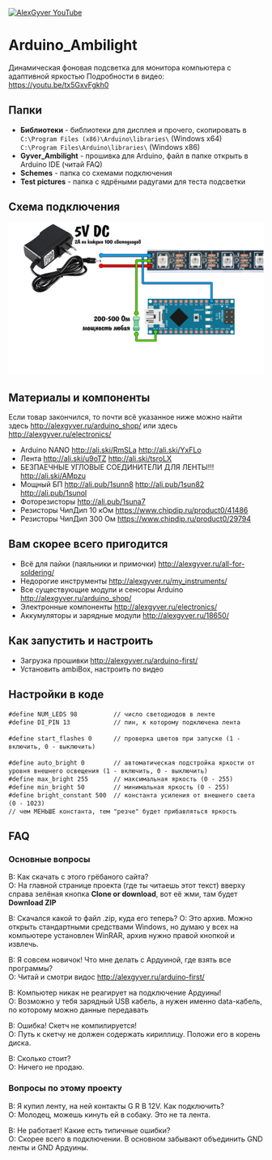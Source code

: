 [![AlexGyver YouTube](http://alexgyver.ru/git_banner.jpg)](https://www.youtube.com/channel/UCgtAOyEQdAyjvm9ATCi_Aig?sub_confirmation=1)
# Arduino_Ambilight
Динамическая фоновая подсветка для монитора компьютера с адаптивной яркостью
Подробности в видео: https://youtu.be/tx5GxvFgkh0

## Папки

- **Библиотеки** - библиотеки для дисплея и прочего, скопировать в  
`C:\Program Files (x86)\Arduino\libraries\` (Windows x64)  
`C:\Program Files\Arduino\libraries\` (Windows x86)
- **Gyver_Ambilight** - прошивка для Arduino, файл в папке открыть в Arduino IDE (читай FAQ)
- **Schemes** - папка со схемами подключения
- **Test pictures** - папка с ядрёными радугами для теста подсветки

## Схема подключения
![СХЕМА](https://github.com/AlexGyver/Arduino_Ambilight/blob/master/Schemes/pc.jpg)

##  Материалы и компоненты
Если товар закончился, то почти всё указанное ниже можно найти здесь http://alexgyver.ru/arduino_shop/ или здесь http://alexgyver.ru/electronics/

* Arduino NANO http://ali.ski/RmSLa  http://ali.ski/YxFLo
* Лента http://ali.ski/u9oTZ  http://ali.ski/tsroLX
* БЕЗПАЕЧНЫЕ УГЛОВЫЕ СОЕДИНИТЕЛИ ДЛЯ ЛЕНТЫ!!! http://ali.ski/AMpzu
* Мощный БП http://ali.pub/1sunn8  http://ali.pub/1sun82  http://ali.pub/1sunol
* Фоторезисторы http://ali.pub/1suna7
* Резисторы ЧипДип 10 кОм https://www.chipdip.ru/product0/41486
* Резисторы ЧипДип 300 Ом https://www.chipdip.ru/product0/29794

## Вам скорее всего пригодится
* Всё для пайки (паяльники и примочки) http://alexgyver.ru/all-for-soldering/
* Недорогие инструменты http://alexgyver.ru/my_instruments/
* Все существующие модули и сенсоры Arduino http://alexgyver.ru/arduino_shop/
* Электронные компоненты http://alexgyver.ru/electronics/
* Аккумуляторы и зарядные модули http://alexgyver.ru/18650/

## Как запустить и настроить
* Загрузка прошивки http://alexgyver.ru/arduino-first/
* Установить ambiBox, настроить по видео

## Настройки в коде
    #define NUM_LEDS 98          // число светодиодов в ленте
    #define DI_PIN 13            // пин, к которому подключена лента
    
    #define start_flashes 0      // проверка цветов при запуске (1 - включить, 0 - выключить)
    
    #define auto_bright 0        // автоматическая подстройка яркости от уровня внешнего освещения (1 - включить, 0 - выключить)
    #define max_bright 255       // максимальная яркость (0 - 255)
    #define min_bright 50        // минимальная яркость (0 - 255)
    #define bright_constant 500  // константа усиления от внешнего света (0 - 1023)
    // чем МЕНЬШЕ константа, тем "резче" будет прибавляться яркость

##  FAQ
### Основные вопросы
В: Как скачать с этого грёбаного сайта?  
О: На главной странице проекта (где ты читаешь этот текст) вверху справа зелёная кнопка **Clone or download**, вот её жми, там будет **Download ZIP**

В: Скачался какой то файл .zip, куда его теперь?
О: Это архив. Можно открыть стандартными средствами Windows, но думаю у всех на компьютере установлен WinRAR, архив нужно правой кнопкой и извлечь.

В: Я совсем новичок! Что мне делать с Ардуиной, где взять все программы?  
О: Читай и смотри видос http://alexgyver.ru/arduino-first/

В: Компьютер никак не реагирует на подключение Ардуины!  
О: Возможно у тебя зарядный USB кабель, а нужен именно data-кабель, по которому можно данные передавать

В: Ошибка! Скетч не компилируется!  
О: Путь к скетчу не должен содержать кириллицу. Положи его в корень диска.

В: Сколько стоит?  
О: Ничего не продаю.

### Вопросы по этому проекту
В: Я купил ленту, на ней контакты G R B 12V. Как подключить?  
О: Молодец, можешь кинуть ей в собаку. Это не та лента.

В: Не работает! Какие есть типичные ошибки?  
О: Скорее всего в подключении. В основном забывают объединить GND ленты и GND Ардуины.